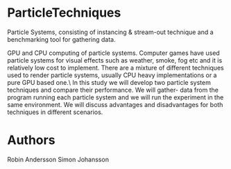 # ParticleTechniques
Particle Systems, consisting of instancing &amp; stream-out technique and a benchmarking tool for gathering data.

GPU and CPU computing of particle systems. Computer games have used particle systems for visual effects such as weather, smoke, fog etc and it is relatively low cost to implement. There are a mixture of different techniques used to render particle systems, usually CPU heavy implementations or a pure GPU based one.\\
In this study we will develop two particle system techniques and compare their performance. We will gather- data from the program running each particle system and we will run the experiment in the same environment. We will discuss advantages and disadvantages for both techniques in different scenarios.

# Authors
Robin Andersson
Simon Johansson